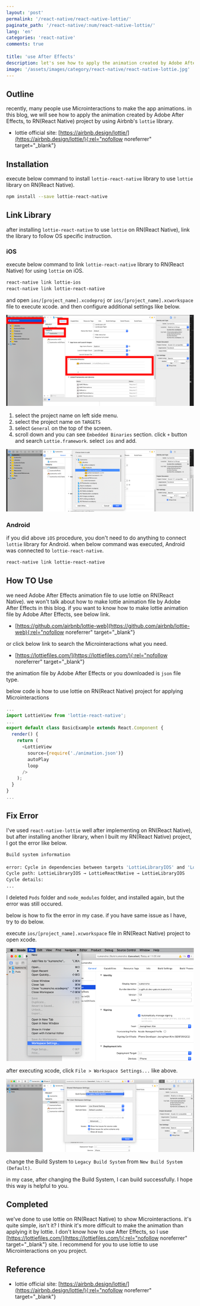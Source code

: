 ```yaml
---
layout: 'post'
permalink: '/react-native/react-native-lottie/'
paginate_path: '/react-native/:num/react-native-lottie/'
lang: 'en'
categories: 'react-native'
comments: true

title: 'use After Effects'
description: let's see how to apply the animation created by Adobe After Effects, to RN(React Native) project.
image: '/assets/images/category/react-native/react-native-lottie.jpg'
---
```



## Outline
recently, many people use Microinteractions to make the app animations. in this blog, we will see how to apply the animation created by Adobe After Effects, to RN(React Native) project by using Airbnb's ```lottie``` library.

- lottie official site: [https://airbnb.design/lottie/](https://airbnb.design/lottie/){:rel="nofollow noreferrer" target="_blank"}

## Installation
execute below command to install ```lottie-react-native``` library to use ```lottie``` library on RN(React Native).

```bash
npm install --save lottie-react-native
```

## Link Library
after installing ```lottie-react-native``` to use ```lottie``` on RN(React Native), link the library to follow OS specific instruction.

### iOS
execute below command to link ```lottie-react-native``` library to RN(React Native) for using ```lottie``` on iOS.

```bash
react-native link lottie-ios
react-native link lottie-react-native
```

and open ```ios/[project_name].xcodeproj``` or ```ios/[project_name].xcworkspace``` file to execute xcode. and then configure additional settings like below.

![lottie ios additional setting](/assets/images/category/react-native/react-native-lottie/ios-settings.png)

1. select the project name on left side menu.
1. select the project name on ```TARGETS```
1. select ```General``` on the top of the screen.
1. scroll down and you can see ```Embedded Binaries``` section. click ```+``` button and search ```Lottie.framework```. select ```ios``` and add.

![lottie ios framework additional settings](/assets/images/category/react-native/react-native-lottie/add-lottie-framework.png)

### Android
if you did above ```iOS``` procedure, you don't need to do anything to connect ```lottie``` library for Android. when below command was executed, Android was connected to ```lottie-react-native```.

```bash
react-native link lottie-react-native
```

## How TO Use
we need Adobe After Effects animation file to use lottie on RN(React Native). we won't talk about how to make lottie animation file by Adobe After Effects in this blog. if you want to know how to make lottie animation file by Adobe After Effects, see below link.

- [https://github.com/airbnb/lottie-web](https://github.com/airbnb/lottie-web){:rel="nofollow noreferrer" target="_blank"}

or click below link to search the Microinteractions what you need.

- [https://lottiefiles.com/](https://lottiefiles.com/){:rel="nofollow noreferrer" target="_blank"}

the animation file by Adobe After Effects or you downloaded is ```json``` file type.

below code is how to use lottie on RN(React Native) project for applying Microinteractions

```js
...
import LottieView from 'lottie-react-native';
...
export default class BasicExample extends React.Component {
  render() {
    return (
      <LottieView
        source={require('./animation.json')}
        autoPlay
        loop
      />
    );
  }
}
...
```

## Fix Error
I've used ```react-native-lottie``` well after implementing on RN(React Native), but after installing another library, when I built my RN(React Native) project, I got the error like below.

```bash
Build system information

error: Cycle in dependencies between targets 'LottieLibraryIOS' and 'LottieReactNative'; building could produce unreliable results.
Cycle path: LottieLibraryIOS → LottieReactNative → LottieLibraryIOS
Cycle details:
...
```

I deleted ```Pods``` folder and ```node_modules``` folder, and installed again, but the error was still occured.

below is how to fix the error in my case.  if you have same issue as I have, try to do below.

execute ```ios/[project_name].xcworkspace``` file in RN(React Native) project to open xcode.

![lottie fix build error](/assets/images/category/react-native/react-native-lottie/lottie_fix_error.png)

after executing xcode, click ```File > Workspace Settings...``` like above.

![lottie fix build error: change build system](/assets/images/category/react-native/react-native-lottie/change_build_system.png)

change the Build System to ```Legacy Build System``` from ```New Build System (Default)```.

in my case, after changing the Build System, I can build successfully. I hope this way is helpful to you.


## Completed
we've done to use lottie on RN(React Native) to show Microinteractions. it's quite simple, isn't it? I think it's more difficult to make the animation than applying it by lottie. I don't know how to use After Effects, so I use [https://lottiefiles.com/](https://lottiefiles.com/){:rel="nofollow noreferrer" target="_blank"} site. I recommend for you to use lottie to use Microinteractions on you project.


## Reference
- lottie official site: [https://airbnb.design/lottie/](https://airbnb.design/lottie/){:rel="nofollow noreferrer" target="_blank"}